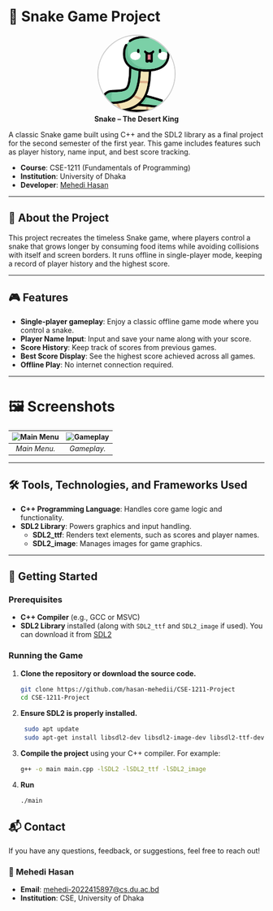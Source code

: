 # 🐍 Snake Game Project

<p align="center">
  <img src="snake.png" alt="Snake Logo" width="150" height="150" style="border-radius: 50%; border: 2px solid #ccc;" />
  <br>
  <strong>Snake – The Desert King</strong>
</p>


A classic Snake game built using C++ and the SDL2 library as a final project for the second semester of the first year. This game includes features such as player history, name input, and best score tracking.


- **Course**: CSE-1211 (Fundamentals of Programming)
- **Institution**: University of Dhaka  
- **Developer**: [Mehedi Hasan](https://github.com/hasanmehediii)

---

## 📜 About the Project

This project recreates the timeless Snake game, where players control a snake that grows longer by consuming food items while avoiding collisions with itself and screen borders. It runs offline in single-player mode, keeping a record of player history and the highest score.

---

## 🎮 Features

- **Single-player gameplay**: Enjoy a classic offline game mode where you control a snake.
- **Player Name Input**: Input and save your name along with your score.
- **Score History**: Keep track of scores from previous games.
- **Best Score Display**: See the highest score achieved across all games.
- **Offline Play**: No internet connection required.

---

# 🖼️ Screenshots

| ![Main Menu](images/Screenshot%202024-11-15%20001405.png) | ![Gameplay](images/Screenshot%202024-11-15%20001526.png) |
|:-------------------:|:------------------:|
| _Main Menu._ | _Gameplay._ |

---

## 🛠️ Tools, Technologies, and Frameworks Used

- **C++ Programming Language**: Handles core game logic and functionality.
- **SDL2 Library**: Powers graphics and input handling.
  - **SDL2_ttf**: Renders text elements, such as scores and player names.
  - **SDL2_image**: Manages images for game graphics.

---

## 🚀 Getting Started

### Prerequisites
- **C++ Compiler** (e.g., GCC or MSVC)
- **SDL2 Library** installed (along with `SDL2_ttf` and `SDL2_image` if used). You can download it from [SDL2](https://www.libsdl.org/)

### Running the Game
1. **Clone the repository or download the source code.**
   
    ```bash
    git clone https://github.com/hasan-mehedii/CSE-1211-Project
    cd CSE-1211-Project
2. **Ensure SDL2 is properly installed.**
 
   ```bash
    sudo apt update
    sudo apt-get install libsdl2-dev libsdl2-image-dev libsdl2-ttf-dev
3. **Compile the project** using your C++ compiler. For example:

   ```bash
   g++ -o main main.cpp -lSDL2 -lSDL2_ttf -lSDL2_image

 4. **Run**

    ```bash
    ./main

## 📬 Contact  

If you have any questions, feedback, or suggestions, feel free to reach out!  

### 👤 Mehedi Hasan  
- **Email**: [mehedi-2022415897@cs.du.ac.bd](mailto:mehedi-2022415897@cs.du.ac.bd)  
- **Institution**: CSE, University of Dhaka 
